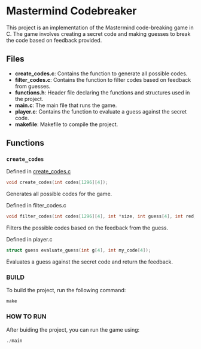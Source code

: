 # Mastermind Codebreaker

This project is an implementation of the Mastermind code-breaking game in C. The game involves creating a secret code and making guesses to break the code based on feedback provided.

## Files

- **create_codes.c**: Contains the function to generate all possible codes.
- **filter_codes.c**: Contains the function to filter codes based on feedback from guesses.
- **functions.h**: Header file declaring the functions and structures used in the project.
- **main.c**: The main file that runs the game.
- **player.c**: Contains the function to evaluate a guess against the secret code.
- **makefile**: Makefile to compile the project.

## Functions

### `create_codes`

Defined in [create_codes.c](create_codes.c)
```c
void create_codes(int codes[1296][4]);
```

Generates all possible codes for the game.

Defined in filter_codes.c
```c
void filter_codes(int codes[1296][4], int *size, int guess[4], int red, int white);
```

Filters the possible codes based on the feedback from the guess.

Defined in player.c
```c
struct guess evaluate_guess(int g[4], int my_code[4]);
```
Evaluates a guess against the secret code and return the feedback.

### BUILD

To build the project, run the following command:

```c
make
```

### HOW TO RUN

After buiding the project, you can run the game using:

```c
./main
```
